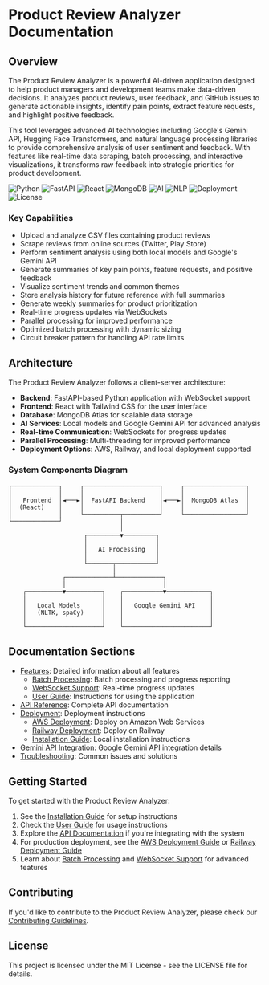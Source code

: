 # Product Review Analyzer Documentation

## Overview

The Product Review Analyzer is a powerful AI-driven application designed to help product managers and development teams make data-driven decisions. It analyzes product reviews, user feedback, and GitHub issues to generate actionable insights, identify pain points, extract feature requests, and highlight positive feedback.

This tool leverages advanced AI technologies including Google's Gemini API, Hugging Face Transformers, and natural language processing libraries to provide comprehensive analysis of user sentiment and feedback. With features like real-time data scraping, batch processing, and interactive visualizations, it transforms raw feedback into strategic priorities for product development.

![Python](https://img.shields.io/badge/Python-3.11-blue)
![FastAPI](https://img.shields.io/badge/FastAPI-Latest-green)
![React](https://img.shields.io/badge/React-Latest-blue)
![MongoDB](https://img.shields.io/badge/MongoDB-Atlas-green)
![AI](https://img.shields.io/badge/AI-Gemini_API-red)
![NLP](https://img.shields.io/badge/NLP-Sentiment_Analysis-yellow)
![Deployment](https://img.shields.io/badge/Deployment-AWS_EC2-orange)
![License](https://img.shields.io/badge/License-MIT-lightgrey)

### Key Capabilities

- Upload and analyze CSV files containing product reviews
- Scrape reviews from online sources (Twitter, Play Store)
- Perform sentiment analysis using both local models and Google's Gemini API
- Generate summaries of key pain points, feature requests, and positive feedback
- Visualize sentiment trends and common themes
- Store analysis history for future reference with full summaries
- Generate weekly summaries for product prioritization
- Real-time progress updates via WebSockets
- Parallel processing for improved performance
- Optimized batch processing with dynamic sizing
- Circuit breaker pattern for handling API rate limits

## Architecture

The Product Review Analyzer follows a client-server architecture:

- **Backend**: FastAPI-based Python application with WebSocket support
- **Frontend**: React with Tailwind CSS for the user interface
- **Database**: MongoDB Atlas for scalable data storage
- **AI Services**: Local models and Google Gemini API for advanced analysis
- **Real-time Communication**: WebSockets for progress updates
- **Parallel Processing**: Multi-threading for improved performance
- **Deployment Options**: AWS, Railway, and local deployment supported

### System Components Diagram

```
┌─────────────┐     ┌─────────────────────┐     ┌─────────────────┐
│             │     │                     │     │                 │
│   Frontend  │◄───►│  FastAPI Backend    │◄───►│  MongoDB Atlas  │
│  (React)    │     │                     │     │                 │
│             │     └──────────┬──────────┘     └─────────────────┘
└─────────────┘                │
                               │
                     ┌─────────▼─────────┐
                     │                   │
                     │   AI Processing   │
                     │                   │
                     └───────┬───────────┘
                             │
               ┌─────────────┴─────────────┐
               │                           │
    ┌──────────▼──────────┐    ┌───────────▼────────────┐
    │                     │    │                        │
    │   Local Models      │    │   Google Gemini API    │
    │   (NLTK, spaCy)     │    │                        │
    │                     │    │                        │
    └─────────────────────┘    └────────────────────────┘
```

## Documentation Sections

- [Features](features/index.md): Detailed information about all features
  - [Batch Processing](features/batch-processing.md): Batch processing and progress reporting
  - [WebSocket Support](features/websocket.md): Real-time progress updates
  - [User Guide](features/user-guide.md): Instructions for using the application
- [API Reference](api/index.md): Complete API documentation
- [Deployment](deployment/index.md): Deployment instructions
  - [AWS Deployment](deployment/aws.md): Deploy on Amazon Web Services
  - [Railway Deployment](deployment/railway.md): Deploy on Railway
  - [Installation Guide](deployment/installation.md): Local installation instructions
- [Gemini API Integration](gemini_api_integration.md): Google Gemini API integration details
- [Troubleshooting](troubleshooting/index.md): Common issues and solutions

## Getting Started

To get started with the Product Review Analyzer:

1. See the [Installation Guide](deployment/installation.md) for setup instructions
2. Check the [User Guide](features/user-guide.md) for usage instructions
3. Explore the [API Documentation](api/index.md) if you're integrating with the system
4. For production deployment, see the [AWS Deployment Guide](deployment/aws.md) or [Railway Deployment Guide](deployment/railway.md)
5. Learn about [Batch Processing](features/batch-processing.md) and [WebSocket Support](features/websocket.md) for advanced features

## Contributing

If you'd like to contribute to the Product Review Analyzer, please check our [Contributing Guidelines](contributing.md).

## License

This project is licensed under the MIT License - see the LICENSE file for details.
